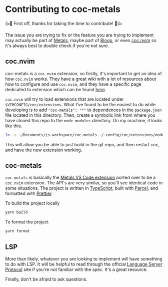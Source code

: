 # Contributing to coc-metals

👍🎉 First off, thanks for taking the time to contribute! 🎉👍

The issue you are trying to fix or the feature you are trying to implement may
actually be part of [Metals](https://github.com/scalameta/metals), maybe part of
[Bloop](https://scalacenter.github.io/bloop/), or even
[coc.nvim](https://github.com/neoclide/coc.nvim) so it's always best to double
check if you're not sure.

## coc.nvim

coc-metals is a `coc.nvim` extension, so firstly, it's important to get an idea
of how `coc.nvim` works.  They have a great wiki with a lot of resources about
how to configure and use `coc.nvim`, and they have a specific page dedicated to
extension which can be found
[here](https://github.com/neoclide/coc.nvim/wiki/Using-coc-extensions).

`coc.nvim` will try to load extensions that are located under
`$VIMCONFIG/coc/extensions`. What I've found to be the easiest to do while
developing is to add `"coc-metals": "*"` to dependences in the `package.json`
file located in this directory. Then, create a symbolic link from where you have
cloned this repo to the `node_modules` directory.  On my machine, it looks like
this.

```sh
ln -s ~/Documents/js-workspace/coc-metals ~/.config/coc/extensions/node_modules/coc-metals
```

This will allow you be able to just build in the git repo, and then restart coc,
and have the new extension working.

## coc-metals

`coc-metals` is basically the [Metals VS Code
extension](https://marketplace.visualstudio.com/items?itemName=scalameta.metals)
ported over to be a `coc.nvim` extension. The API's are very similar, so you'll
see identical code in some situations.  The project is written in
[TypeScript](https://www.typescriptlang.org/), built with
[Parcel](https://parceljs.org/), and formatted with
[Prettier](https://prettier.io/).

To build the project locally

```sh
yarn build
```

To format the project

```sh
yarn format
```
## LSP

More than likely, whatever you are looking to implement will have something to
do with LSP. It will be helpful to read through the official [Language Server
Protocol](https://microsoft.github.io/language-server-protocol/) site if you're
not familiar with the spec. It's a great resource.

Finally, don't be afraid to ask questions.
